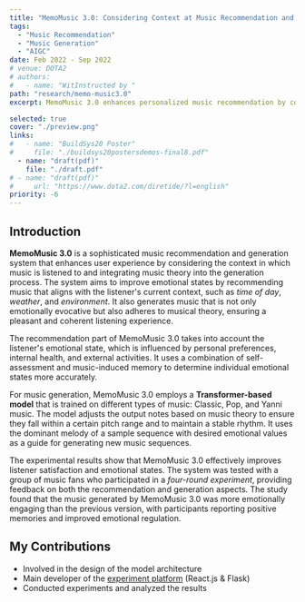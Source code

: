 ```yaml
---
title: "MemoMusic 3.0: Considering Context at Music Recommendation and Combining Music Theory at Music Generation"
tags:
  - "Music Recommendation"
  - "Music Generation"
  - "AIGC"
date: Feb 2022 - Sep 2022
# venue: DOTA2
# authors:
#   - name: "WitInstructed by "
path: "research/memo-music3.0"
excerpt: MemoMusic 3.0 enhances personalized music recommendation by considering the music listening context, and improves music generation by introducing music theory. One observation is that the context of music listening would affect the emotional states of listeners, positively or negatively. The other is that better music can be generated by introducing some music theory knowledge. We propose a Transformer-based music generation framework, which is trained into three models for Classic, Pop, and Yanni music respectively. The dominant melody of a music with expected Valence and Arousal values is used as a sample sequence to the model, and its output is adjusted according to music theory. Experimental results demonstrate that MemoMusic 3.0 performs better at improving the emotional states of listeners and achieves better user satisfaction.  

selected: true
cover: "./preview.png"
links:
#   - name: "BuildSys20 Poster"
#     file: "./buildsys20postersdemos-final8.pdf"
  - name: "draft(pdf)"
    file: "./draft.pdf"
# - name: "draft(pdf)"
#     url: "https://www.dota2.com/diretide/?l=english"
priority: -6
---
```


## Introduction

**MemoMusic 3.0** is a sophisticated music recommendation and generation system that enhances user experience by considering the context in which music is listened to and integrating music theory into the generation process. The system aims to improve emotional states by recommending music that aligns with the listener's current context, such as *time of day*, *weather*, and *environment*. It also generates music that is not only emotionally evocative but also adheres to musical theory, ensuring a pleasant and coherent listening experience.

The recommendation part of MemoMusic 3.0 takes into account the listener's emotional state, which is influenced by personal preferences, internal health, and external activities. It uses a combination of self-assessment and music-induced memory to determine individual emotional states more accurately.

For music generation, MemoMusic 3.0 employs a **Transformer-based model** that is trained on different types of music: Classic, Pop, and Yanni music. The model adjusts the output notes based on music theory to ensure they fall within a certain pitch range and to maintain a stable rhythm. It uses the dominant melody of a sample sequence with desired emotional values as a guide for generating new music sequences.

The experimental results show that MemoMusic 3.0 effectively improves listener satisfaction and emotional states. The system was tested with a group of music fans who participated in a *four-round experiment*, providing feedback on both the recommendation and generation aspects. The study found that the music generated by MemoMusic 3.0 was more emotionally engaging than the previous version, with participants reporting positive memories and improved emotional regulation.

## My Contributions

- Involved in the design of the model architecture
- Main developer of the [experiment platform](https://github.com/MZhexin/MemoMusic-front) (React.js & Flask)
- Conducted experiments and analyzed the results
